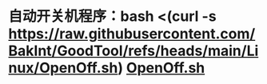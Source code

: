 # 自动开关机程序：bash <(curl -s https://raw.githubusercontent.com/BakInt/GoodTool/refs/heads/main/Linux/OpenOff.sh) [OpenOff.sh]([https://raw.githubusercontent.com/Bakint/Openclash/refs/heads/main/Rename.js](https://raw.githubusercontent.com/BakInt/GoodTool/refs/heads/main/Linux/OpenOff.sh))
